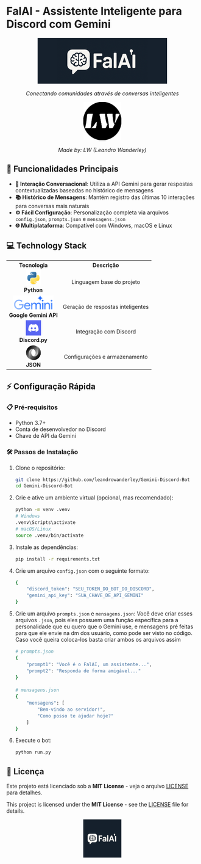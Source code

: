 # FalAI - Assistente Inteligente para Discord com Gemini

<div align="center">
  <img src="imgs/banner.png" alt="Banner do FalAI" width="340">
  
  *Conectando comunidades através de conversas inteligentes*
  
  <img src="imgs/logo-lw.png" alt="Logo LW (Leandro Wanderley)" width="100">

  *Made by: LW (Leandro Wanderley)*
</div>



## 🚀 Funcionalidades Principais

- **🤖 Interação Conversacional**: Utiliza a API Gemini para gerar respostas contextualizadas baseadas no histórico de mensagens
- **📚 Histórico de Mensagens**: Mantém registro das últimas 10 interações para conversas mais naturais
- **⚙️ Fácil Configuração**: Personalização completa via arquivos `config.json`, `prompts.json` e `mensagens.json`
- **🌐 Multiplataforma**: Compatível com Windows, macOS e Linux

## 💻 Technology Stack

<div align="center">

<table>
  <tr>
    <th>Tecnologia</th>
    <th>Descrição</th>
  </tr>
  <tr>
    <td align="center">
      <img src="imgs/icon-python.svg" height="40"><br>
      <strong>Python</strong>
    </td>
    <td align="center">Linguagem base do projeto</td>
  </tr>
  <tr>
    <td align="center">
      <img src="imgs/icon-gemini.png" height="40"><br>
      <strong>Google Gemini API</strong>
    </td>
    <td align="center">Geração de respostas inteligentes</td>
  </tr>
  <tr>
    <td align="center">
      <img src="imgs/icon-discord.jpg" height="40"><br>
      <strong>Discord.py</strong>
    </td>
    <td align="center">Integração com Discord</td>
  </tr>
  <tr>
    <td align="center">
      <img src="imgs/icon-json.svg" height="40"><br>
      <strong>JSON</strong>
    </td>
    <td align="center">Configurações e armazenamento</td>
  </tr>
</table>

</div>


<!-- <div align="center">

| Tecnologia          | Descrição                                  |
|---------------------|-------------------------------------------|
| <img src="imgs/icon-python.svg" width="40"> Python | Linguagem base do projeto |
| <img src="imgs/icon-gemini.png" width="40"> Google Gemini API | Geração de respostas inteligentes |
| <img src="imgs/icon-discord.jpg" width="40"> Discord.py | Integração com Discord |
| <img src="imgs/icon-json.svg" width="40"> JSON | Configurações e armazenamento |

</div> -->

## ⚡ Configuração Rápida

### 📋 Pré-requisitos

- Python 3.7+
- Conta de desenvolvedor no Discord
- Chave de API da Gemini

### 🛠️ Passos de Instalação

1. Clone o repositório:
    ```bash
    git clone https://github.com/leandrowanderley/Gemini-Discord-Bot
    cd Gemini-Discord-Bot
    ```

2. Crie e ative um ambiente virtual (opcional, mas recomendado):

    ```bash
    python -m venv .venv
    # Windows
    .venv\Scripts\activate
    # macOS/Linux
    source .venv/bin/activate
    ```

3. Instale as dependências:

    ```bash
    pip install -r requirements.txt
    ```

4. Crie um arquivo `config.json` com o seguinte formato:

    ```bash
    {
        "discord_token": "SEU_TOKEN_DO_BOT_DO_DISCORD",
        "gemini_api_key": "SUA_CHAVE_DE_API_GEMINI"
    }
    ```

5. Crie um arquivo `prompts.json` e `mensagens.json`:
Você deve criar esses arquivos `.json`, pois eles possuem uma função específica para a personalidade que eu quero que o Gemini use, e mensagens pré feitas para que ele envie na dm dos usuário, como pode ser visto no código. Caso você queira coloca-los basta criar ambos os arquivos assim

    ```bash
    # prompts.json
    {
        "prompt1": "Você é o FalAI, um assistente...",
        "prompt2": "Responda de forma amigável..."
    }
    
    # mensagens.json
    {
        "mensagens": [
            "Bem-vindo ao servidor!",
            "Como posso te ajudar hoje?"
        ]
    }
    ```

6. Execute o bot:

    ```bash
    python run.py
    ```

## 📜 Licença

Este projeto está licenciado sob a **MIT License** - veja o arquivo [LICENSE](LICENSE.txt) para detalhes.

This project is licensed under the **MIT License** - see the [LICENSE](LICENSE.txt) file for details.

<div align="center">
  <img src="imgs/icon.png" alt="FalAI Icon" width="100">
</div>
